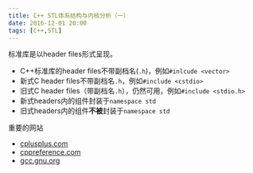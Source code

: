 ```yaml
---
title: C++ STL体系结构与内核分析（一）
date: 2016-12-01 20:00
tags: [C++,STL]
---
```


标准库是以header files形式呈现。
* C++标准库的header files不带副档名(`.h`)，例如`#inlcude <vector>`
* 新式C header files不带副档名`.h`，例如`#include <cstdio>`
* 旧式C header files（带副档名`.h`），仍然可用，例如`#include <stdio.h>`
* 新式headers内的组件封装于`namespace std`
* 旧式headers内的组件**不被**封装于`namespace std`

重要的网站
* [cplusplus.com](http://www.cplusplus.com)
* [cppreference.com](http://www.cppreference.com)
* [gcc.gnu.org](http://gcc.gnu.org)

